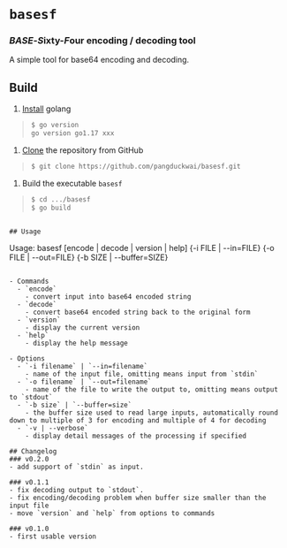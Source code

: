 # `basesf`
### ***BASE***-***S***ixty-***F***our encoding / decoding tool

A simple tool for base64 encoding and decoding.

## Build
1. [Install](https://go.dev/doc/install) golang
> ```bash
> $ go version
> go version go1.17 xxx
> ```

1. [Clone](https://github.com/pangduckwai/basesf) the repository from GitHub
> ```bash
> $ git clone https://github.com/pangduckwai/basesf.git
> ```

1. Build the executable `basesf`
> ```bash
> $ cd .../basesf
> $ go build
```

## Usage
```
Usage:
 basesf [encode | decode | version | help]
   {-i FILE | --in=FILE}
   {-o FILE | --out=FILE}
   {-b SIZE | --buffer=SIZE}
```

- Commands
  - `encode`
    - convert input into base64 encoded string
  - `decode`
    - convert base64 encoded string back to the original form
  - `version`
    - display the current version
  - `help`
    - display the help message

- Options
  - `-i filename` | `--in=filename`
    - name of the input file, omitting means input from `stdin`
  - `-o filename` | `--out=filename`
    - name of the file to write the output to, omitting means output to `stdout`
  - `-b size` | `--buffer=size`
    - the buffer size used to read large inputs, automatically round down to multiple of 3 for encoding and multiple of 4 for decoding
  - `-v | --verbose`
    - display detail messages of the processing if specified

## Changelog
### v0.2.0
- add support of `stdin` as input.

### v0.1.1
- fix decoding output to `stdout`.
- fix encoding/decoding problem when buffer size smaller than the input file
- move `version` and `help` from options to commands

### v0.1.0
- first usable version
